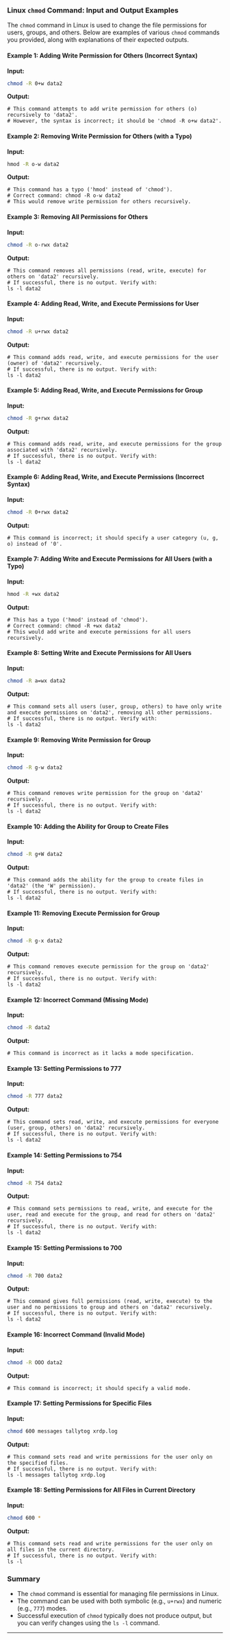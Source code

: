 ### Linux `chmod` Command: Input and Output Examples

The `chmod` command in Linux is used to change the file permissions for users, groups, and others. Below are examples of various `chmod` commands you provided, along with explanations of their expected outputs.

#### Example 1: Adding Write Permission for Others (Incorrect Syntax)

**Input:**
```bash
chmod -R 0+w data2
```

**Output:**
```plaintext
# This command attempts to add write permission for others (o) recursively to 'data2'.
# However, the syntax is incorrect; it should be 'chmod -R o+w data2'.
```

#### Example 2: Removing Write Permission for Others (with a Typo)

**Input:**
```bash
hmod -R o-w data2
```

**Output:**
```plaintext
# This command has a typo ('hmod' instead of 'chmod').
# Correct command: chmod -R o-w data2
# This would remove write permission for others recursively.
```

#### Example 3: Removing All Permissions for Others

**Input:**
```bash
chmod -R o-rwx data2
```

**Output:**
```plaintext
# This command removes all permissions (read, write, execute) for others on 'data2' recursively.
# If successful, there is no output. Verify with:
ls -l data2
```

#### Example 4: Adding Read, Write, and Execute Permissions for User

**Input:**
```bash
chmod -R u+rwx data2
```

**Output:**
```plaintext
# This command adds read, write, and execute permissions for the user (owner) of 'data2' recursively.
# If successful, there is no output. Verify with:
ls -l data2
```

#### Example 5: Adding Read, Write, and Execute Permissions for Group

**Input:**
```bash
chmod -R g+rwx data2
```

**Output:**
```plaintext
# This command adds read, write, and execute permissions for the group associated with 'data2' recursively.
# If successful, there is no output. Verify with:
ls -l data2
```

#### Example 6: Adding Read, Write, and Execute Permissions (Incorrect Syntax)

**Input:**
```bash
chmod -R 0+rwx data2
```

**Output:**
```plaintext
# This command is incorrect; it should specify a user category (u, g, o) instead of '0'.
```

#### Example 7: Adding Write and Execute Permissions for All Users (with a Typo)

**Input:**
```bash
hmod -R +wx data2
```

**Output:**
```plaintext
# This has a typo ('hmod' instead of 'chmod').
# Correct command: chmod -R +wx data2
# This would add write and execute permissions for all users recursively.
```

#### Example 8: Setting Write and Execute Permissions for All Users

**Input:**
```bash
chmod -R a=wx data2
```

**Output:**
```plaintext
# This command sets all users (user, group, others) to have only write and execute permissions on 'data2', removing all other permissions.
# If successful, there is no output. Verify with:
ls -l data2
```

#### Example 9: Removing Write Permission for Group

**Input:**
```bash
chmod -R g-w data2
```

**Output:**
```plaintext
# This command removes write permission for the group on 'data2' recursively.
# If successful, there is no output. Verify with:
ls -l data2
```

#### Example 10: Adding the Ability for Group to Create Files

**Input:**
```bash
chmod -R g+W data2
```

**Output:**
```plaintext
# This command adds the ability for the group to create files in 'data2' (the 'W' permission).
# If successful, there is no output. Verify with:
ls -l data2
```

#### Example 11: Removing Execute Permission for Group

**Input:**
```bash
chmod -R g-x data2
```

**Output:**
```plaintext
# This command removes execute permission for the group on 'data2' recursively.
# If successful, there is no output. Verify with:
ls -l data2
```

#### Example 12: Incorrect Command (Missing Mode)

**Input:**
```bash
chmod -R data2
```

**Output:**
```plaintext
# This command is incorrect as it lacks a mode specification.
```

#### Example 13: Setting Permissions to 777

**Input:**
```bash
chmod -R 777 data2
```

**Output:**
```plaintext
# This command sets read, write, and execute permissions for everyone (user, group, others) on 'data2' recursively.
# If successful, there is no output. Verify with:
ls -l data2
```

#### Example 14: Setting Permissions to 754

**Input:**
```bash
chmod -R 754 data2
```

**Output:**
```plaintext
# This command sets permissions to read, write, and execute for the user, read and execute for the group, and read for others on 'data2' recursively.
# If successful, there is no output. Verify with:
ls -l data2
```

#### Example 15: Setting Permissions to 700

**Input:**
```bash
chmod -R 700 data2
```

**Output:**
```plaintext
# This command gives full permissions (read, write, execute) to the user and no permissions to group and others on 'data2' recursively.
# If successful, there is no output. Verify with:
ls -l data2
```

#### Example 16: Incorrect Command (Invalid Mode)

**Input:**
```bash
chmod -R OOO data2
```

**Output:**
```plaintext
# This command is incorrect; it should specify a valid mode.
```

#### Example 17: Setting Permissions for Specific Files

**Input:**
```bash
chmod 600 messages tallytog xrdp.log
```

**Output:**
```plaintext
# This command sets read and write permissions for the user only on the specified files.
# If successful, there is no output. Verify with:
ls -l messages tallytog xrdp.log
```

#### Example 18: Setting Permissions for All Files in Current Directory

**Input:**
```bash
chmod 600 *
```

**Output:**
```plaintext
# This command sets read and write permissions for the user only on all files in the current directory.
# If successful, there is no output. Verify with:
ls -l
```

### Summary

- The `chmod` command is essential for managing file permissions in Linux.
- The command can be used with both symbolic (e.g., `u+rwx`) and numeric (e.g., `777`) modes.
- Successful execution of `chmod` typically does not produce output, but you can verify changes using the `ls -l` command.

---
